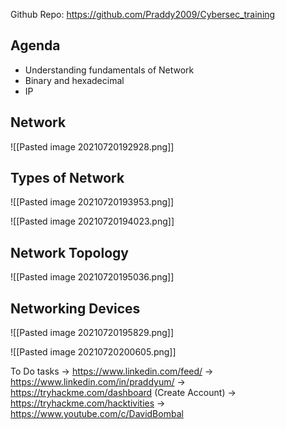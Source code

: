 Github Repo: https://github.com/Praddy2009/Cybersec_training


## Agenda
- Understanding fundamentals of Network 
- Binary and hexadecimal
- IP 

## Network

![[Pasted image 20210720192928.png]]

## Types of Network

![[Pasted image 20210720193953.png]]

![[Pasted image 20210720194023.png]]

## Network Topology

![[Pasted image 20210720195036.png]]

## Networking Devices

![[Pasted image 20210720195829.png]]

![[Pasted image 20210720200605.png]]


To Do tasks
-> https://www.linkedin.com/feed/
-> https://www.linkedin.com/in/praddyum/
-> https://tryhackme.com/dashboard (Create Account)
-> https://tryhackme.com/hacktivities
-> https://www.youtube.com/c/DavidBombal



